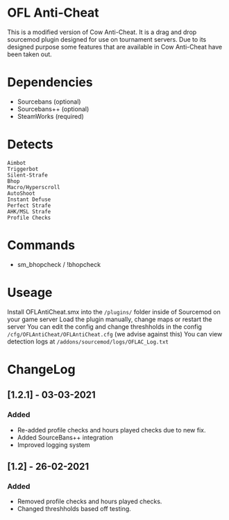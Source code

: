 # OFL Anti-Cheat
This is a modified version of Cow Anti-Cheat. It is a drag and drop sourcemod plugin designed for use on tournament servers. Due to its designed purpose some features that are available in Cow Anti-Cheat have been taken out.

# Dependencies
- Sourcebans (optional)
- Sourcebans++ (optional)
- SteamWorks (required)

# Detects
    Aimbot
    Triggerbot
    Silent-Strafe
    Bhop
    Macro/Hyperscroll
    AutoShoot
    Instant Defuse
    Perfect Strafe
    AHK/MSL Strafe
	Profile Checks

# Commands
- sm_bhopcheck / !bhopcheck

# Useage
Install OFLAntiCheat.smx into the `/plugins/` folder inside of Sourcemod on your game server
Load the plugin manually, change maps or restart the server
You can edit the config and change threshholds in the config `/cfg/OFLAntiCheat/OFLAntiCheat.cfg` (we advise against this)
You can view detection logs at `/addons/sourcemod/logs/OFLAC_Log.txt`

# ChangeLog

## [1.2.1] - 03-03-2021
### Added
- Re-added profile checks and hours played checks due to new fix.
- Added SourceBans++ integration
- Improved logging system

## [1.2] - 26-02-2021
### Added
- Removed profile checks and hours played checks.
- Changed threshholds based off testing.
